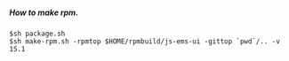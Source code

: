 ##### How to make rpm.

```
$sh package.sh
$sh make-rpm.sh -rpmtop $HOME/rpmbuild/js-ems-ui -gittop `pwd`/.. -v 15.1
```
